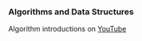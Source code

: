 ### Algorithms and Data Structures

Algorithm introductions on [YouTube](https://www.youtube.com/user/megavercy/videos)
